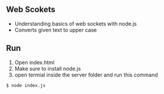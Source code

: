 ## Web Scokets

*  Understanding basics of web sockets with node.js
* Converts given text to upper case

## Run
1. Open index.html 
2. Make sure to install node.js
3. open termial inside the server folder and run this command
```
$ node index.js
```

